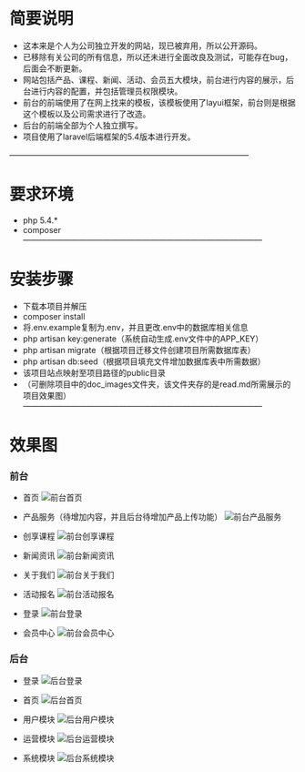 # 简要说明
- 这本来是个人为公司独立开发的网站，现已被弃用，所以公开源码。
- 已移除有关公司的所有信息，所以还未进行全面改良及测试，可能存在bug，后面会不断更新。
- 网站包括产品、课程、新闻、活动、会员五大模块，前台进行内容的展示，后台进行内容的配置，并包括管理员权限模块。
- 前台的前端使用了在网上找来的模板，该模板使用了layui框架，前台则是根据这个模板以及公司需求进行了改造。
- 后台的前端全部为个人独立撰写。
- 项目使用了laravel后端框架的5.4版本进行开发。

——————————————————————————————
# 要求环境
- php 5.4.*
- composer
——————————————————————————————
# 安装步骤
- 下载本项目并解压
- composer install
- 将.env.example复制为.env，并且更改.env中的数据库相关信息
- php artisan key:generate（系统自动生成.env文件中的APP_KEY）
- php artisan migrate（根据项目迁移文件创建项目所需数据库表）
- php artisan db:seed（根据项目填充文件增加数据库表中所需数据）
- 该项目站点映射至项目路径的public目录
- （可删除项目中的doc_images文件夹，该文件夹存的是read.md所需展示的项目效果图）
——————————————————————————————
# 效果图
### 前台
- 首页
![前台首页](./doc_images/index.png)

- 产品服务（待增加内容，并且后台待增加产品上传功能）
![前台产品服务](./doc_images/product.png)

- 创享课程
![前台创享课程](./doc_images/course.png)

- 新闻资讯
![前台新闻资讯](./doc_images/new.png)

- 关于我们
![前台关于我们](./doc_images/about.png)

- 活动报名
![前台活动报名](./doc_images/active.png)

- 登录
![前台登录](./doc_images/login.png)

- 会员中心
![前台会员中心](./doc_images/user.png)


### 后台
- 登录
![后台登录](./doc_images/admin_login.png)

- 首页
![后台首页](./doc_images/admin_index.png)

- 用户模块
![后台用户模块](./doc_images/admin_user.png)

- 运营模块
![后台运营模块](./doc_images/admin_article.png)

- 系统模块
![后台系统模块](./doc_images/admin_role.png)

